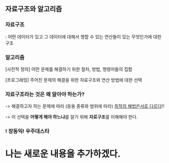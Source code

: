 ## 자료구조와 알고리즘

### 자료구조

: 어떤 데이터가 있고 그 데이터에 대해서 행할 수 있는 연산들이 있는 무엇인가에 대한 구조

### 알고리즘

[사전적 정의] 어떤 문제를 해결하기 위한 절차, 방법, 명령어들의 집합

[프로그래밍] 주어진 문제의 해결을 위한 자료구조와 연산 방법에 대한 선택

### 자료구조라는 것은 왜 알아야 하는가?

-> 해결하고자 하는 문제에 따라 (응용 종류와 범위에 따라) <u>최적의 해법은서로 다르다</u>!!

-> 이 선택을 **어떻게 해야 하느냐**를 알기 위해 **자료구조**를 이해해야 한다.

### ! 장동익! 우주대스타

# 나는 새로운 내용을 추가하겠다.
